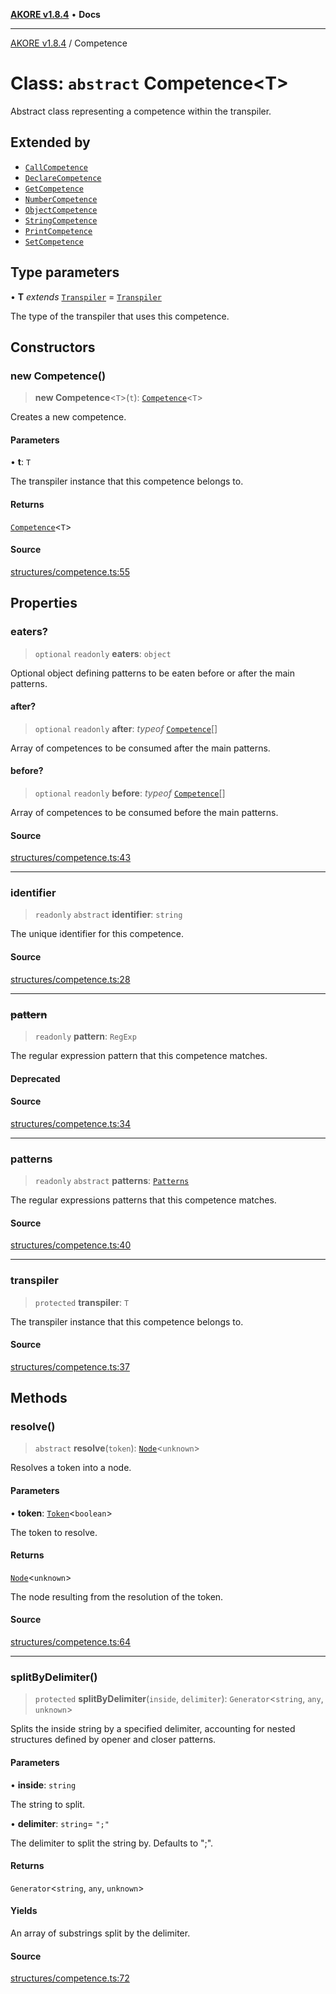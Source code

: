 [**AKORE v1.8.4**](../README.md) • **Docs**

***

[AKORE v1.8.4](../globals.md) / Competence

# Class: `abstract` Competence\<T\>

Abstract class representing a competence within the transpiler.

## Extended by

- [`CallCompetence`](CallCompetence.md)
- [`DeclareCompetence`](DeclareCompetence.md)
- [`GetCompetence`](GetCompetence.md)
- [`NumberCompetence`](NumberCompetence.md)
- [`ObjectCompetence`](ObjectCompetence.md)
- [`StringCompetence`](StringCompetence.md)
- [`PrintCompetence`](PrintCompetence.md)
- [`SetCompetence`](SetCompetence.md)

## Type parameters

• **T** *extends* [`Transpiler`](Transpiler.md) = [`Transpiler`](Transpiler.md)

The type of the transpiler that uses this competence.

## Constructors

### new Competence()

> **new Competence**\<`T`\>(`t`): [`Competence`](Competence.md)\<`T`\>

Creates a new competence.

#### Parameters

• **t**: `T`

The transpiler instance that this competence belongs to.

#### Returns

[`Competence`](Competence.md)\<`T`\>

#### Source

[structures/competence.ts:55](https://github.com/Pavez7274/akore//blob/16b0580217e27fdbdfda0f584c9911f51b124649/src/structures/competence.ts#L55)

## Properties

### eaters?

> `optional` `readonly` **eaters**: `object`

Optional object defining patterns to be eaten before or after the main patterns.

#### after?

> `optional` `readonly` **after**: *typeof* [`Competence`](Competence.md)[]

Array of competences to be consumed after the main patterns.

#### before?

> `optional` `readonly` **before**: *typeof* [`Competence`](Competence.md)[]

Array of competences to be consumed before the main patterns.

#### Source

[structures/competence.ts:43](https://github.com/Pavez7274/akore//blob/16b0580217e27fdbdfda0f584c9911f51b124649/src/structures/competence.ts#L43)

***

### identifier

> `readonly` `abstract` **identifier**: `string`

The unique identifier for this competence.

#### Source

[structures/competence.ts:28](https://github.com/Pavez7274/akore//blob/16b0580217e27fdbdfda0f584c9911f51b124649/src/structures/competence.ts#L28)

***

### ~~pattern~~

> `readonly` **pattern**: `RegExp`

The regular expression pattern that this competence matches.

#### Deprecated

#### Source

[structures/competence.ts:34](https://github.com/Pavez7274/akore//blob/16b0580217e27fdbdfda0f584c9911f51b124649/src/structures/competence.ts#L34)

***

### patterns

> `readonly` `abstract` **patterns**: [`Patterns`](../interfaces/Patterns.md)

The regular expressions patterns that this competence matches.

#### Source

[structures/competence.ts:40](https://github.com/Pavez7274/akore//blob/16b0580217e27fdbdfda0f584c9911f51b124649/src/structures/competence.ts#L40)

***

### transpiler

> `protected` **transpiler**: `T`

The transpiler instance that this competence belongs to.

#### Source

[structures/competence.ts:37](https://github.com/Pavez7274/akore//blob/16b0580217e27fdbdfda0f584c9911f51b124649/src/structures/competence.ts#L37)

## Methods

### resolve()

> `abstract` **resolve**(`token`): [`Node`](Node.md)\<`unknown`\>

Resolves a token into a node.

#### Parameters

• **token**: [`Token`](../interfaces/Token.md)\<`boolean`\>

The token to resolve.

#### Returns

[`Node`](Node.md)\<`unknown`\>

The node resulting from the resolution of the token.

#### Source

[structures/competence.ts:64](https://github.com/Pavez7274/akore//blob/16b0580217e27fdbdfda0f584c9911f51b124649/src/structures/competence.ts#L64)

***

### splitByDelimiter()

> `protected` **splitByDelimiter**(`inside`, `delimiter`): `Generator`\<`string`, `any`, `unknown`\>

Splits the inside string by a specified delimiter, accounting for nested structures defined by opener and closer patterns.

#### Parameters

• **inside**: `string`

The string to split.

• **delimiter**: `string`= `";"`

The delimiter to split the string by. Defaults to ";".

#### Returns

`Generator`\<`string`, `any`, `unknown`\>

#### Yields

An array of substrings split by the delimiter.

#### Source

[structures/competence.ts:72](https://github.com/Pavez7274/akore//blob/16b0580217e27fdbdfda0f584c9911f51b124649/src/structures/competence.ts#L72)
